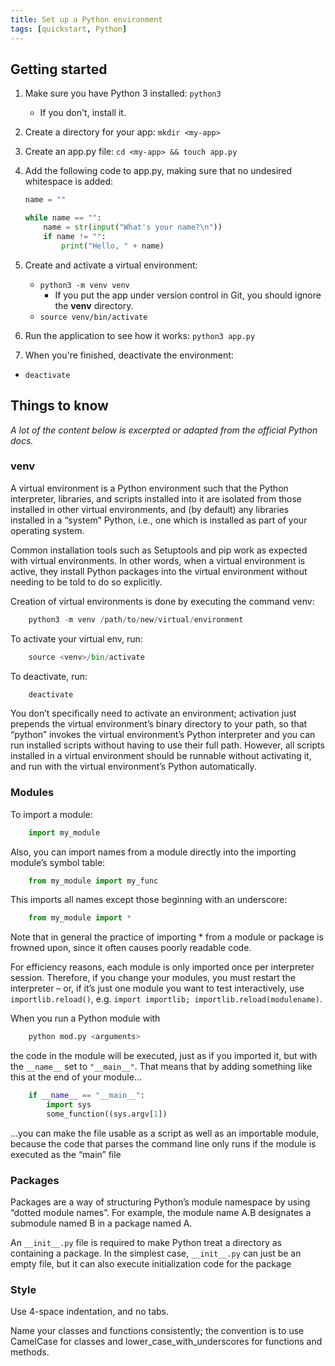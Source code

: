 ```yaml
---
title: Set up a Python environment
tags: [quickstart, Python]
---
```


## Getting started ##

1. Make sure you have Python 3 installed: `python3`
    * If you don't, install it.
1. Create a directory for your app: `mkdir <my-app>`
1. Create an app.py file: `cd <my-app> && touch app.py`
1. Add the following code to app.py, making sure that no undesired whitespace is added:

    ```python
    name = ""

    while name == "":
        name = str(input("What's your name?\n"))
        if name != "":
            print("Hello, " + name)
    ```

1. Create and activate a virtual environment:
    * `python3 -m venv venv`
        * If you put the app under version control in Git, you should ignore the **venv** directory.
    * `source venv/bin/activate`
1. Run the application to see how it works: `python3 app.py`
1. When you're finished, deactivate the environment:
  * `deactivate`

## Things to know ##

*A lot of the content below is excerpted or adapted from the official Python docs.*

### venv ###

A virtual environment is a Python environment such that the Python interpreter, libraries, and scripts installed into it are isolated from those installed in other virtual environments, and (by default) any libraries installed in a “system” Python, i.e., one which is installed as part of your operating system.

Common installation tools such as Setuptools and pip work as expected with virtual environments. In other words, when a virtual environment is active, they install Python packages into the virtual environment without needing to be told to do so explicitly.

Creation of virtual environments is done by executing the command venv:

```python
    python3 -m venv /path/to/new/virtual/environment
```

To activate your virtual env, run:

```python
    source <venv>/bin/activate
```

To deactivate, run:

```python
    deactivate
```

You don’t specifically need to activate an environment; activation just prepends the virtual environment’s binary directory to your path, so that “python” invokes the virtual environment’s Python interpreter and you can run installed scripts without having to use their full path. However, all scripts installed in a virtual environment should be runnable without activating it, and run with the virtual environment’s Python automatically.

### Modules ###

To import a module:

```python
    import my_module
```

Also, you can import names from a module directly into the importing module’s symbol table:

```python
    from my_module import my_func
```

This imports all names except those beginning with an underscore:

```python
    from my_module import *
```

Note that in general the practice of importing * from a module or package is frowned upon, since it often causes poorly readable code.

For efficiency reasons, each module is only imported once per interpreter session. Therefore, if you change your modules, you must restart the interpreter – or, if it’s just one module you want to test interactively, use `importlib.reload()`, e.g. `import importlib; importlib.reload(modulename)`.

When you run a Python module with

```python
    python mod.py <arguments>
```

the code in the module will be executed, just as if you imported it, but with the `__name__` set to `"__main__"`. That means that by adding something like this at the end of your module...

```python
    if __name__ == "__main__":
        import sys
        some_function((sys.argv[1])
```

...you can make the file usable as a script as well as an importable module, because the code that parses the command line only runs if the module is executed as the “main” file

### Packages ###

Packages are a way of structuring Python’s module namespace by using “dotted module names”. For example, the module name A.B designates a submodule named B in a package named A.

An `__init__.py` file is required to make Python treat a directory as containing a package. In the simplest case, `__init__.py` can just be an empty file, but it can also execute initialization code for the package

### Style ###

Use 4-space indentation, and no tabs.

Name your classes and functions consistently; the convention is to use CamelCase for classes and lower_case_with_underscores for functions and methods.